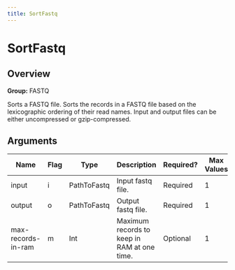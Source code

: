 ```yaml
---
title: SortFastq
---
```


# SortFastq

## Overview
**Group:** FASTQ

Sorts a FASTQ file.  Sorts the records in a FASTQ file based on the lexicographic ordering
of their read names.  Input and output files can be either uncompressed or gzip-compressed.

## Arguments

|Name|Flag|Type|Description|Required?|Max Values|Default Value(s)|
|----|----|----|-----------|---------|----------|----------------|
|input|i|PathToFastq|Input fastq file.|Required|1||
|output|o|PathToFastq|Output fastq file.|Required|1||
|max-records-in-ram|m|Int|Maximum records to keep in RAM at one time.|Optional|1|500000|

